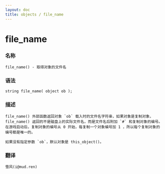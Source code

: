 ```yaml
---
layout: doc
title: objects / file_name
---
```

# file_name

### 名称

    file_name() - 取得对象的文件名

### 语法

    string file_name( object ob );

### 描述

    file_name() 外部函数返回对象 `ob` 载入时的文件名字符串，如果对象是复制对象，file_name() 返回的不是磁盘上的实际文件名，而是文件名后附加 `#` 和复制对象的编号。在游戏启动后，复制对象的编号从 0 开始，每复制一个对象编号加 1 ，所以每个复制对象的编号都是唯一的。

    如果没有指定参数 `ob`，默认对象是 this_object()。

### 翻译

    雪风(i@mud.ren)
